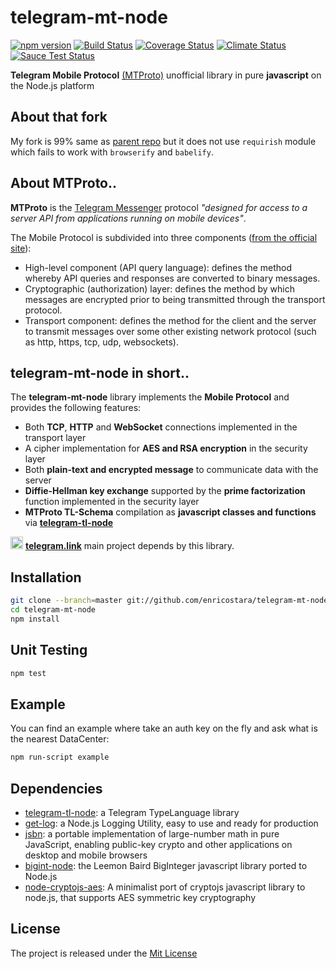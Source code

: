 # telegram-mt-node
[![npm version][npm-image]][npm-url]
[![Build Status][travis-image]][travis-url]
[![Coverage Status][coverage-image]][coverage-url]
[![Climate Status][climate-image]][climate-url]
[![Sauce Test Status][sauce-image]][sauce-url]

**Telegram Mobile Protocol** [(MTProto)](https://core.telegram.org/mtproto)
unofficial library in pure **javascript** on the Node.js platform

## About that fork
My fork is 99% same as [parent repo](https://github.com/enricostara/telegram-mt-node)
but it does not use `requirish` module which fails to work with `browserify` and
`babelify`.

## About MTProto..

**MTProto** is the [Telegram Messenger](http://www.telegram.org ) protocol
_"designed for access to a server API from applications running on mobile devices"_.

The Mobile Protocol is subdivided into three components
([from the official site](https://core.telegram.org/mtproto#general-description)):

- High-level component (API query language): defines the method whereby API
  queries and responses are converted to binary messages.
- Cryptographic (authorization) layer: defines the method by which messages are
  encrypted prior to being transmitted through the transport protocol.      
- Transport component: defines the method for the client and the server to
  transmit messages over some other existing network protocol (such as http,
  https, tcp, udp, websockets).

## telegram-mt-node in short..

The **telegram-mt-node** library implements the **Mobile Protocol** and provides
the following features:

- Both **TCP**, **HTTP** and **WebSocket** connections implemented in the
  transport layer
- A cipher implementation for **AES and RSA encryption** in the security layer
- Both **plain-text and encrypted message** to communicate data with the server
- **Diffie-Hellman key exchange** supported by the **prime factorization**
  function implemented in the security layer
- **MTProto TL-Schema** compilation as **javascript classes and functions** via
  [**telegram-tl-node**](https://github.com/enricostara/telegram-tl-node)

<img src="https://raw.githubusercontent.com/enricostara/telegram.link/master/telegram.link.png"
    width="20" /> [**telegram.link**](http://telegram.link)  main project depends by this library.

## Installation

```bash
git clone --branch=master git://github.com/enricostara/telegram-mt-node.git
cd telegram-mt-node
npm install
```

## Unit Testing

```bash
npm test
```

## Example

You can find an example where take an auth key on the fly and ask what is the
nearest DataCenter:
```bash
npm run-script example
```

## Dependencies

- [telegram-tl-node](https://github.com/enricostara/telegram-tl-node): a
  Telegram TypeLanguage library
- [get-log](https://github.com/enricostara/get-log): a Node.js Logging Utility,
  easy to use and ready for production
- [jsbn](https://github.com/andyperlitch/jsbn): a portable implementation of
  large-number math in pure JavaScript, enabling public-key crypto and other
  applications on desktop and mobile browsers
- [bigint-node](https://github.com/cwacek/bigint-node): the Leemon Baird
  BigInteger javascript library ported to Node.js
- [node-cryptojs-aes](https://github.com/chengxianga2008/node-cryptojs-aes): A
  minimalist port of cryptojs javascript library to node.js, that supports AES
  symmetric key cryptography

## License

The project is released under the [Mit License](./LICENSE)


[npm-url]: https://www.npmjs.org/package/telegram-mt-node
[npm-image]: https://badge.fury.io/js/telegram-mt-node.svg

[travis-url]: https://travis-ci.org/enricostara/telegram-mt-node
[travis-image]: https://travis-ci.org/enricostara/telegram-mt-node.svg?branch=master

[coverage-url]: https://coveralls.io/r/enricostara/telegram-mt-node?branch=master
[coverage-image]: https://img.shields.io/coveralls/enricostara/telegram-mt-node.svg

[climate-url]: https://codeclimate.com/github/enricostara/telegram-mt-node
[climate-image]: https://codeclimate.com/github/enricostara/telegram-mt-node/badges/gpa.svg

[sauce-url]: https://saucelabs.com/u/telegram-mt-node
[sauce-image]: https://saucelabs.com/browser-matrix/telegram-mt-node.svg
